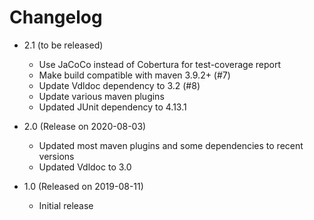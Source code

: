 # Changelog

* 2.1 (to be released)
  - Use JaCoCo instead of Cobertura for test-coverage report
  - Make build compatible with maven 3.9.2+ (#7)
  - Update Vdldoc dependency to 3.2 (#8)
  - Update various maven plugins
  - Updated JUnit dependency to 4.13.1

* 2.0 (Release on 2020-08-03)
  - Updated most maven plugins and some dependencies to recent versions
  - Updated Vdldoc to 3.0 

* 1.0 (Released on 2019-08-11)
  - Initial release
